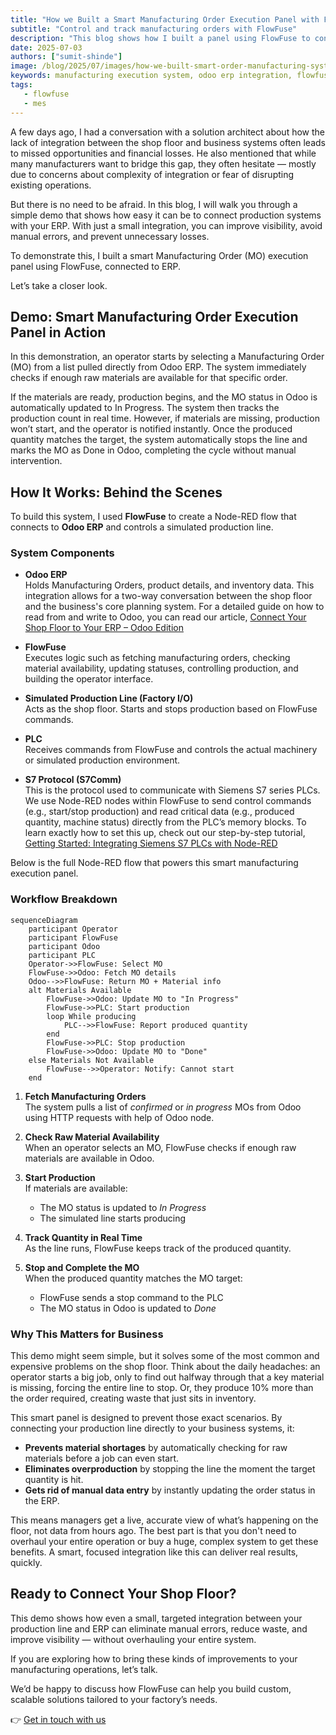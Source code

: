 ```yaml
---
title: "How we Built a Smart Manufacturing Order Execution Panel with FlowFuse"
subtitle: "Control and track manufacturing orders with FlowFuse"
description: "This blog shows how I built a panel using FlowFuse to connect with Odoo ERP. It starts production, checks for raw materials, updates order status, and stops when the target is reached."
date: 2025-07-03
authors: ["sumit-shinde"]
image: /blog/2025/07/images/how-we-built-smart-order-manufacturing-system.png
keywords: manufacturing execution system, odoo erp integration, flowfuse manufacturing, smart manufacturing panel, production order tracking, connect shop floor to erp, industry 4.0, factory automation, digital manufacturing workflow, plc integration with erp, odoo node-red integration, real-time production monitoring
tags:
   - flowfuse
   - mes
---
```


A few days ago, I had a conversation with a solution architect about how the lack of integration between the shop floor and business systems often leads to missed opportunities and financial losses. He also mentioned that while many manufacturers want to bridge this gap, they often hesitate — mostly due to concerns about complexity of integration or fear of disrupting existing operations.

<!--more-->

But there is no need to be afraid. In this blog, I will walk you through a simple demo that shows how easy it can be to connect production systems with your ERP. With just a small integration, you can improve visibility, avoid manual errors, and prevent unnecessary losses.

To demonstrate this, I built a smart Manufacturing Order (MO) execution panel using FlowFuse, connected to ERP.

Let’s take a closer look.

## Demo: Smart Manufacturing Order Execution Panel in Action

<lite-youtube videoid="M_CIoHiSW6s" params="rel=0" style="margin-top: 20px; margin-bottom: 20px; width: 100%; height: 480px;" title="YouTube video player"></lite-youtube>

In this demonstration, an operator starts by selecting a Manufacturing Order (MO) from a list pulled directly from Odoo ERP. The system immediately checks if enough raw materials are available for that specific order.

If the materials are ready, production begins, and the MO status in Odoo is automatically updated to In Progress. The system then tracks the production count in real time. However, if materials are missing, production won’t start, and the operator is notified instantly. Once the produced quantity matches the target, the system automatically stops the line and marks the MO as Done in Odoo, completing the cycle without manual intervention.

## How It Works: Behind the Scenes

To build this system, I used **FlowFuse** to create a Node-RED flow that connects to **Odoo ERP** and controls a simulated production line.

### System Components

- **Odoo ERP**  
  Holds Manufacturing Orders, product details, and inventory data. This integration allows for a two-way conversation between the shop floor and the business's core planning system. For a detailed guide on how to read from and write to Odoo, you can read our article, [Connect Your Shop Floor to Your ERP – Odoo Edition](/blog/2025/06/connect-shop-floor-to-odoo-erp-flowfuse/)

- **FlowFuse**  
  Executes logic such as fetching manufacturing orders, checking material availability, updating statuses, controlling production, and building the operator interface.

- **Simulated Production Line (Factory I/O)**  
  Acts as the shop floor. Starts and stops production based on FlowFuse commands.

- **PLC**  
  Receives commands from FlowFuse and controls the actual machinery or simulated production environment.

- **S7 Protocol (S7Comm)**  
  This is the protocol used to communicate with Siemens S7 series PLCs. We use Node-RED nodes within FlowFuse to send control commands (e.g., start/stop production) and read critical data (e.g., produced quantity, machine status) directly from the PLC’s memory blocks. To learn exactly how to set this up, check out our step-by-step tutorial, [Getting Started: Integrating Siemens S7 PLCs with Node-RED](/blog/2025/01/integrating-siemens-s7-plcs-with-node-red-guide/)

Below is the full Node-RED flow that powers this smart manufacturing execution panel.



### Workflow Breakdown

```mermaid
sequenceDiagram
    participant Operator
    participant FlowFuse
    participant Odoo
    participant PLC
    Operator->>FlowFuse: Select MO
    FlowFuse->>Odoo: Fetch MO details
    Odoo-->>FlowFuse: Return MO + Material info
    alt Materials Available
        FlowFuse->>Odoo: Update MO to "In Progress"
        FlowFuse->>PLC: Start production
        loop While producing
            PLC-->>FlowFuse: Report produced quantity
        end
        FlowFuse->>PLC: Stop production
        FlowFuse->>Odoo: Update MO to "Done"
    else Materials Not Available
        FlowFuse-->>Operator: Notify: Cannot start
    end
```

1. **Fetch Manufacturing Orders**  
   The system pulls a list of *confirmed* or *in progress* MOs from Odoo using HTTP requests with help of Odoo node.

2. **Check Raw Material Availability**  
   When an operator selects an MO, FlowFuse checks if enough raw materials are available in Odoo.

3. **Start Production**  
   If materials are available:  
   - The MO status is updated to *In Progress*  
   - The simulated line starts producing

4. **Track Quantity in Real Time**  
   As the line runs, FlowFuse keeps track of the produced quantity.

5. **Stop and Complete the MO**  
   When the produced quantity matches the MO target:  
   - FlowFuse sends a stop command to the PLC  
   - The MO status in Odoo is updated to *Done*

### Why This Matters for Business

This demo might seem simple, but it solves some of the most common and expensive problems on the shop floor. Think about the daily headaches: an operator starts a big job, only to find out halfway through that a key material is missing, forcing the entire line to stop. Or, they produce 10% more than the order required, creating waste that just sits in inventory.

This smart panel is designed to prevent those exact scenarios. By connecting your production line directly to your business systems, it:

* **Prevents material shortages** by automatically checking for raw materials before a job can even start.
* **Eliminates overproduction** by stopping the line the moment the target quantity is hit.
* **Gets rid of manual data entry** by instantly updating the order status in the ERP.

This means managers get a live, accurate view of what’s happening on the floor, not data from hours ago. The best part is that you don't need to overhaul your entire operation or buy a huge, complex system to get these benefits. A smart, focused integration like this can deliver real results, quickly.

## Ready to Connect Your Shop Floor?

This demo shows how even a small, targeted integration between your production line and ERP can eliminate manual errors, reduce waste, and improve visibility — without overhauling your entire system.

If you are exploring how to bring these kinds of improvements to your manufacturing operations, let’s talk.

We’d be happy to discuss how FlowFuse can help you build custom, scalable solutions tailored to your factory’s needs.

👉 [Get in touch with us](/contact-us/)
